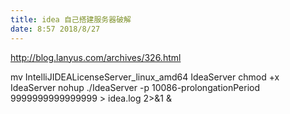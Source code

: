 ```yaml
---
title: idea 自己搭建服务器破解
date: 8:57 2018/8/27
---
```


http://blog.lanyus.com/archives/326.html

mv IntelliJIDEALicenseServer_linux_amd64 IdeaServer
chmod +x IdeaServer
nohup ./IdeaServer -p 10086-prolongationPeriod 9999999999999999 > idea.log 2>&1 &
